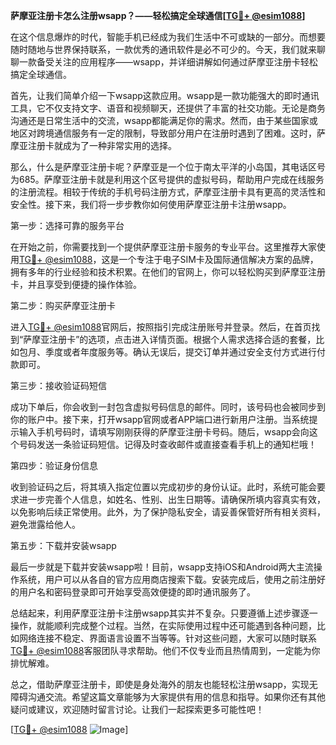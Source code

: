 **萨摩亚注册卡怎么注册wsapp？——轻松搞定全球通信[[TG💪+ @esim1088](https://t.me/s/esim1088)]**

在这个信息爆炸的时代，智能手机已经成为我们生活中不可或缺的一部分。而想要随时随地与世界保持联系，一款优秀的通讯软件是必不可少的。今天，我们就来聊聊一款备受关注的应用程序——wsapp，并详细讲解如何通过萨摩亚注册卡轻松搞定全球通信。

首先，让我们简单介绍一下wsapp这款应用。wsapp是一款功能强大的即时通讯工具，它不仅支持文字、语音和视频聊天，还提供了丰富的社交功能。无论是商务沟通还是日常生活中的交流，wsapp都能满足你的需求。然而，由于某些国家或地区对跨境通信服务有一定的限制，导致部分用户在注册时遇到了困难。这时，萨摩亚注册卡就成为了一种非常实用的选择。

那么，什么是萨摩亚注册卡呢？萨摩亚是一个位于南太平洋的小岛国，其电话区号为685。萨摩亚注册卡就是利用这个区号提供的虚拟号码，帮助用户完成在线服务的注册流程。相较于传统的手机号码注册方式，萨摩亚注册卡具有更高的灵活性和安全性。接下来，我们将一步步教你如何使用萨摩亚注册卡注册wsapp。

第一步：选择可靠的服务平台

在开始之前，你需要找到一个提供萨摩亚注册卡服务的专业平台。这里推荐大家使用[TG💪+ @esim1088](https://t.me/s/esim1088)，这是一个专注于电子SIM卡及国际通信解决方案的品牌，拥有多年的行业经验和技术积累。在他们的官网上，你可以轻松购买到萨摩亚注册卡，并且享受到便捷的操作体验。

第二步：购买萨摩亚注册卡

进入[TG💪+ @esim1088](https://t.me/s/esim1088)官网后，按照指引完成注册账号并登录。然后，在首页找到“萨摩亚注册卡”的选项，点击进入详情页面。根据个人需求选择合适的套餐，比如包月、季度或者年度服务等。确认无误后，提交订单并通过安全支付方式进行付款即可。

第三步：接收验证码短信

成功下单后，你会收到一封包含虚拟号码信息的邮件。同时，该号码也会被同步到你的账户中。接下来，打开wsapp官网或者APP端口进行新用户注册。当系统提示输入手机号码时，请填写刚刚获得的萨摩亚注册卡号码。随后，wsapp会向这个号码发送一条验证码短信。记得及时查收邮件或直接查看手机上的通知栏哦！

第四步：验证身份信息

收到验证码之后，将其填入指定位置以完成初步的身份认证。此时，系统可能会要求进一步完善个人信息，如姓名、性别、出生日期等。请确保所填内容真实有效，以免影响后续正常使用。此外，为了保护隐私安全，请妥善保管好所有相关资料，避免泄露给他人。

第五步：下载并安装wsapp

最后一步就是下载并安装wsapp啦！目前，wsapp支持iOS和Android两大主流操作系统，用户可以从各自的官方应用商店搜索下载。安装完成后，使用之前注册好的用户名和密码登录即可开始享受高效便捷的即时通讯服务了。

总结起来，利用萨摩亚注册卡注册wsapp其实并不复杂。只要遵循上述步骤逐一操作，就能顺利完成整个过程。当然，在实际使用过程中还可能遇到各种问题，比如网络连接不稳定、界面语言设置不当等等。针对这些问题，大家可以随时联系[TG💪+ @esim1088](https://t.me/s/esim1088)客服团队寻求帮助。他们不仅专业而且热情周到，一定能为你排忧解难。

总之，借助萨摩亚注册卡，即使是身处海外的朋友也能轻松注册wsapp，实现无障碍沟通交流。希望这篇文章能够为大家提供有用的信息和指导。如果你还有其他疑问或建议，欢迎随时留言讨论。让我们一起探索更多可能性吧！

[[TG💪+ @esim1088](https://t.me/s/esim1088) ![Image](https://i.postimg.cc/4NQfJmqS/Snipaste-2025-05-13-00-14-12.png)]